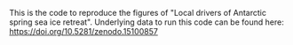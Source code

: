 This is the code to reproduce the figures of "Local drivers of Antarctic spring sea ice retreat".
Underlying data to run this code can be found here: https://doi.org/10.5281/zenodo.15100857
